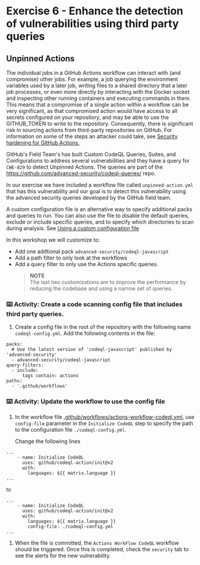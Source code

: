 # Exercise 6 - Enhance the detection of vulnerabilities using third party queries

## Unpinned Actions
The individual jobs in a GitHub Actions workflow can interact with (and compromise) other jobs. For example, a job querying the environment variables used by a later job, writing files to a shared directory that a later job processes, or even more directly by interacting with the Docker socket and inspecting other running containers and executing commands in them. This means that a compromise of a single action within a workflow can be very significant, as that compromised action would have access to all secrets configured on your repository, and may be able to use the GITHUB_TOKEN to write to the repository. Consequently, there is significant risk in sourcing actions from third-party repositories on GitHub. For information on some of the steps an attacker could take, see [Security hardening for GitHub Actions.](https://docs.github.com/en/enterprise-cloud@latest/actions/security-guides/security-hardening-for-github-actions#using-third-party-actions)

GitHub's Field Team's has built Custom CodeQL Queries, Suites, and Configurations to address several vulnerabilities and they have a query for `CWE-829` to detect Unpinned Actions. The queries are part of the https://github.com/advanced-security/codeql-queries/ repo. 

In our exercise we have included a workflow file called `unpinned-action.yml` that has this vulnerability and our goal is to detect this vulnerability using the advanced security queries developed by the GitHub field team.

A custom configuration file is an alternative way to specify additional packs and queries to run. You can also use the file to disable the default queries, exclude or include specific queries, and to specify which directories to scan during analysis. See [Using a custom configuration file](https://docs.github.com/en/code-security/code-scanning/creating-an-advanced-setup-for-code-scanning/customizing-your-advanced-setup-for-code-scanning#using-a-custom-configuration-file)

In this workshop we will customize to:
- Add one addtional pack `advanced-security/codeql-javascript`
- Add a path filter to only look at the workflows
- Add a query filter to only use the Actions specific queries.
   > **NOTE**    
   > The last two customizations are to improve the performance by reducing the codebase and using a narrow set of queries.

### :keyboard: Activity: Create a code scanning config file that includes third party queries.
  
1. Create a config file in the root of the repository with the following name `codeql-config.yml`. Add the following contents in the file:
```
packs:
  # Use the latest version of 'codeql-javascript' published by 'advanced-security'
  - advanced-security/codeql-javascript
query-filters:
  - include:
      tags contain: actions
paths:
  - '.github/workflows'
```

### :keyboard: Activity: Update the workflow to use the config file

1. In the workflow file [.github/workflows/actions-workflow-codeql.yml](.github/workflows/actions-workflow-codeql.yml), use `config-file` parameter in the `Initialize CodeQL` step to specify the path to the configuration file `./codeql-config.yml`. 
  
   Change the following lines

```
...
    - name: Initialize CodeQL
      uses: github/codeql-action/init@v2
      with:
        languages: ${{ matrix.language }}
...
```

to 
```
...
    - name: Initialize CodeQL
      uses: github/codeql-action/init@v2
      with:
        languages: ${{ matrix.language }}
        config-file: ./codeql-config.yml
...
```

1. When the file is committed, the `Actions WorkFlow CodeQL` workflow should be triggered. Once this is completed, check the `security` tab to see the alerts for the new vulnerability.

